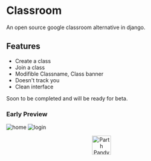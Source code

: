 # Classroom
An open source google classroom alternative in django.

## Features
- Create a class
- Join a class
- Modifible Classname, Class banner
- Doesn't track you
- Clean interface

Soon to be completed and will be ready for beta.

### Early Preview

![home](https://i.imgur.com/6e18dOT.png)
![login](https://i.imgur.com/z223sxf.png)

<p align="center"><a  href="https://dev.to/parthpandyappp">
  <img  src="https://d2fltix0v2e0sb.cloudfront.net/dev-badge.svg" alt="Parth Pandya.'s DEV Profile" height="50" width="50">
</a></p>
